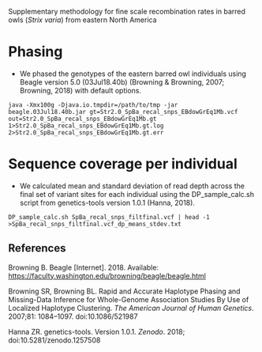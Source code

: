 Supplementary methodology for fine scale recombination rates in barred owls (*Strix varia*) from eastern North America

# Phasing

* We phased the genotypes of the eastern barred owl individuals using Beagle version 5.0 (03Jul18.40b) (Browning & Browning, 2007; Browning, 2018) with default options.

```
java -Xmx100g -Djava.io.tmpdir=/path/to/tmp -jar beagle.03Jul18.40b.jar gt=Str2.0_SpBa_recal_snps_EBdowGrEq1Mb.vcf out=Str2.0_SpBa_recal_snps_EBdowGrEq1Mb.gt 1>Str2.0_SpBa_recal_snps_EBdowGrEq1Mb.gt.log 2>Str2.0_SpBa_recal_snps_EBdowGrEq1Mb.gt.err
```

# Sequence coverage per individual

* We calculated mean and standard deviation of read depth across the final set of variant sites for each individual using the DP_sample_calc.sh script from genetics-tools version 1.0.1 (Hanna, 2018).

```
DP_sample_calc.sh SpBa_recal_snps_filtfinal.vcf | head -1 >SpBa_recal_snps_filtfinal.vcf_dp_means_stdev.txt
```





## References

Browning B. Beagle [Internet]. 2018. Available: https://faculty.washington.edu/browning/beagle/beagle.html

Browning SR, Browning BL. Rapid and Accurate Haplotype Phasing and Missing-Data Inference for Whole-Genome Association Studies By Use of Localized Haplotype Clustering. *The American Journal of Human Genetics*. 2007;81: 1084–1097. doi:10.1086/521987

Hanna ZR. genetics-tools. Version 1.0.1. *Zenodo*. 2018; doi:10.5281/zenodo.1257508
